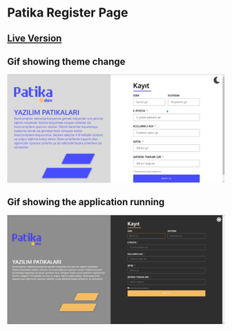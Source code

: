# Patika Register Page

## [Live Version](https://huseyin-ensari-register-page.netlify.app/)

## Gif showing theme change

![form__gif](./forReadme/change-theme.gif)

## Gif showing the application running

![form__gif](./forReadme/form-gif.gif)
